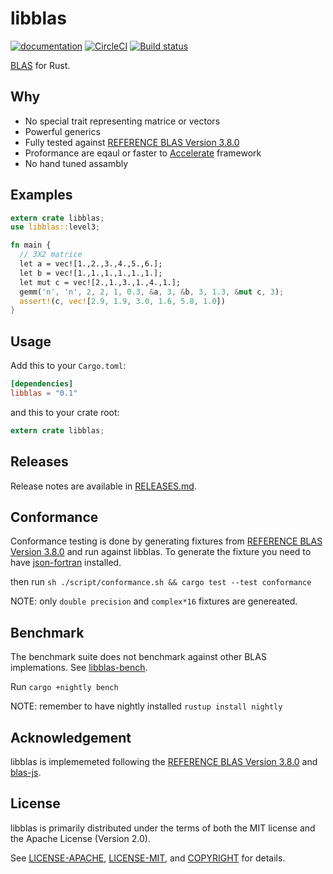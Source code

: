 # libblas
[![documentation](https://docs.rs/libblas/badge.svg)](https://docs.rs/libblas)
[![CircleCI](https://circleci.com/gh/Schultzer/libblas.svg?style=svg)](https://circleci.com/gh/Schultzer/libblas)
[![Build status](https://ci.appveyor.com/api/projects/status/6tywgu4a035iqeqn?svg=true)](https://ci.appveyor.com/project/Schultzer/libblas)


[BLAS](https://en.wikipedia.org/wiki/Basic_Linear_Algebra_Subprograms) for Rust.

## Why
[why]: #why

 - No special trait representing matrice or vectors
 - Powerful generics
 - Fully tested against [REFERENCE BLAS Version 3.8.0](http://www.netlib.org/blas/)
 - Proformance are eqaul or faster to [Accelerate](https://developer.apple.com/documentation/accelerate) framework
 - No hand tuned assambly

## Examples

```rust
extern crate libblas;
use libblas::level3;

fn main {
  // 3X2 matrice
  let a = vec![1.,2.,3.,4.,5.,6.];
  let b = vec![1.,1.,1.,1.,1.,1.];
  let mut c = vec![2.,1.,3.,1.,4.,1.];
  gemm('n', 'n', 2, 2, 1, 0.3, &a, 3, &b, 3, 1.3, &mut c, 3);
  assert!(c, vec![2.9, 1.9, 3.0, 1.6, 5.8, 1.0])
}
```


## Usage
[usage]: #usage

Add this to your `Cargo.toml`:

```toml
[dependencies]
libblas = "0.1"
```

and this to your crate root:

```rust
extern crate libblas;
```

## Releases
[releases]: #releases

Release notes are available in [RELEASES.md](RELEASES.md).

## Conformance
[conformance]: #conformance

Conformance testing is done by generating fixtures from [REFERENCE BLAS Version 3.8.0](http://www.netlib.org/blas/) and run against libblas.
To generate the fixture you need to have [json-fortran](https://github.com/jacobwilliams/json-fortran) installed.

then run `sh ./script/conformance.sh && cargo test --test conformance`

NOTE: only `double precision` and `complex*16` fixtures are genereated.

## Benchmark
[benchmark]: #benchmark
The benchmark suite does not benchmark against other BLAS implemations. See [libblas-bench](https://github.com/schultzer/libblas-bench).

Run `cargo +nightly bench`

NOTE: remember to have nightly installed `rustup install nightly`


## Acknowledgement
libblas is implememeted following the [REFERENCE BLAS Version 3.8.0](http://www.netlib.org/blas/) and [blas-js](https://github.com/R-js/blasjs).


## License
[license]: #license

libblas is primarily distributed under the terms of both the MIT license
and the Apache License (Version 2.0).

See [LICENSE-APACHE](LICENSE-APACHE), [LICENSE-MIT](LICENSE-MIT), and
[COPYRIGHT](COPYRIGHT) for details.